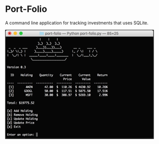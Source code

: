 # Port-Folio

A command line application for tracking investments that uses SQLite.

<img width="480" src="madeup-example.jpg" alt="Window Demo">
